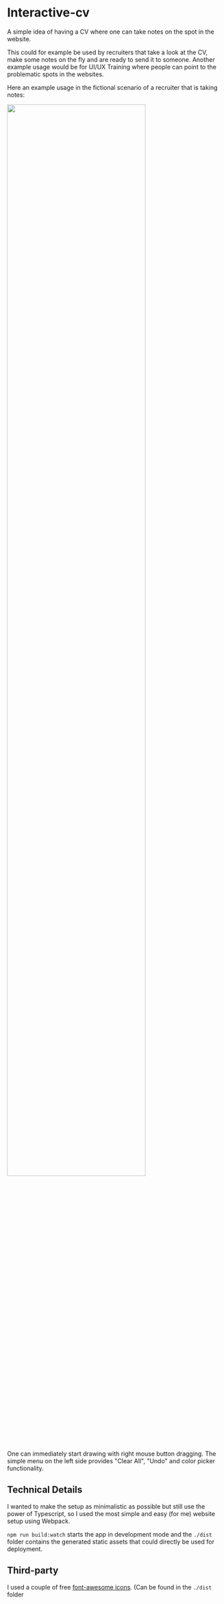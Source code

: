 # Interactive-cv
A simple idea of having a CV where one can take notes on the spot in the website. 

This could for example be used by recruiters that take a look at the CV, make some notes on the fly and are ready to send it to someone. Another example usage would be for UI/UX Training where people can point to the problematic spots in the websites. 

Here an example usage in the fictional scenario of a recruiter that is taking notes:

<img src="https://github.com/cekocvetkov/interactive-cv/assets/7689051/c4b212a6-3a3b-4b71-a9ed-c3b48f36243a" width=80% height=80%>

One can immediately start drawing with right mouse button dragging. The simple menu on the left side provides "Clear All", "Undo" and color picker functionality.

## Technical Details

I wanted to make the setup as minimalistic as possible but still use the power of Typescript, so I used the most simple and easy (for me) website setup using Webpack. 

`npm run build:watch` starts the app in development mode and the `./dist` folder contains the generated static assets that could directly be used for deployment.

## Third-party
I used a couple of free [font-awesome icons](https://fontawesome.com/). (Can be found in the `./dist` folder 
